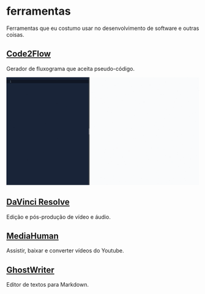 # ferramentas
Ferramentas que eu costumo usar no desenvolvimento de software e outras coisas.

## [Code2Flow](https://code2flow.com)

Gerador de fluxograma que aceita pseudo-código.

![Image of Yaktocat](img/code2flow.gif)

## [DaVinci Resolve](https://www.blackmagicdesign.com/br/products/davinciresolve/)
Edição e pós-produção de vídeo e áudio.

## [MediaHuman](https://www.mediahuman.com)

Assistir, baixar e converter vídeos do Youtube.

## [GhostWriter](https://wereturtle.github.io/ghostwriter)

Editor de textos para Markdown.
